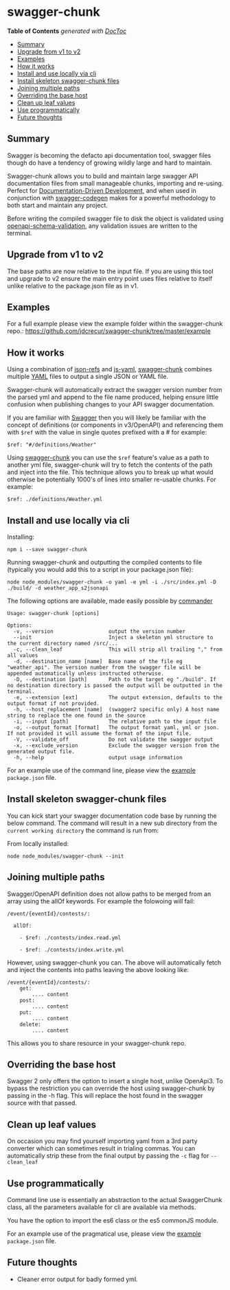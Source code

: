 # swagger-chunk

<!-- START doctoc generated TOC please keep comment here to allow auto update -->
<!-- DON'T EDIT THIS SECTION, INSTEAD RE-RUN doctoc TO UPDATE -->
**Table of Contents**  *generated with [DocToc](https://github.com/thlorenz/doctoc)*

- [Summary](#summary)
- [Upgrade from v1 to v2](#upgrade-from-v1-to-v2)
- [Examples](#examples)
- [How it works](#how-it-works)
- [Install and use locally via cli](#install-and-use-locally-via-cli)
- [Install skeleton swagger-chunk files](#install-skeleton-swagger-chunk-files)
- [Joining multiple paths](#joining-multiple-paths)
- [Overriding the base host](#overriding-the-base-host)
- [Clean up leaf values](#clean-up-leaf-values)
- [Use programmatically](#use-programmatically)
- [Future thoughts](#future-thoughts)

<!-- END doctoc generated TOC please keep comment here to allow auto update -->

## Summary
Swagger is becoming the defacto api documentation tool, swagger files though do have a tendency of growing wildly large and hard to maintain.

Swagger-chunk allows you to build and maintain large swagger API documentation files from small manageable chunks, importing and re-using. Perfect for [Documentation-Driven Development](https://gist.github.com/zsup/9434452), and when used in conjunction with [swagger-codegen](https://swagger.io/swagger-codegen/) makes for a powerful methodology to both start and maintain any project.

Before writing the compiled swagger file to disk the object is validated using [openapi-schema-validation](https://www.npmjs.com/package/openapi-schema-validation), any validation issues are written to the terminal.

## Upgrade from v1 to v2
The base paths are now relative to the input file. If you are using this tool and upgrade to v2 ensure the main entry point uses files relative to itself unlike relative to the package.json file as in v1.

## Examples
For a full example please view the example folder within the swagger-chunk repo.: https://github.com/jdcrecur/swagger-chunk/tree/master/example


## How it works
Using a combination of [json-refs](https://www.npmjs.com/package/json-refs) and [js-yaml](https://www.npmjs.com/package/js-yaml), [swagger-chunk](https://www.npmjs.com/package/swagger-chunk) combines multiple [YAML](http://yaml.org) files to output a single JSON or YAML file. 

Swagger-chunk will automatically extract the swagger version number from the parsed yml and append to the file name produced, helping ensure little confusion when publishing changes to your API swagger documentation.

If you are familiar with [Swagger](https://swagger.io) then you will likely be familiar with the concept of definitions (or components in v3/OpenAPI) and referencing them with `$ref` with the value in single quotes prefixed with a # for example:
 ```
 $ref: "#/definitions/Weather"
 ```

Using [swagger-chunk](https://www.npmjs.com/package/swagger-chunk) you can use the `$ref` feature's value as a path to another yml file, swagger-chunk will try to fetch the contents of the path and inject into the file. This technique allows you to break up what would otherwise be potentially 1000's of lines into smaller re-usable chunks. For example:
 ```
 $ref: ./definitions/Weather.yml
 ```

## Install and use locally via cli
Installing: 
```
npm i --save swagger-chunk
```

Running swagger-chunk and outputting the compiled contents to file (typically you would add this to a script in your package.json file): 
```
node node_modules/swagger-chunk -o yaml -e yml -i ./src/index.yml -D ./build/ -d weather_app_s2jsonapi
```

The following options are available, made easily possible by [commander](https://www.npmjs.com/package/commander)
```
Usage: swagger-chunk [options]

Options:
  -v, --version                  output the version number
  --init                         Inject a skeleton yml structure to the current directory named /src/...
  -c, --clean_leaf               This will strip all trailing "," from all values
  -d, --destination_name [name]  Base name of the file eg "weather_api". The version number from the swagger file will be appended automatically unless instructed otherwise.
  -D, --destination [path]       Path to the target eg "./build". If no destination directory is passed the output will be outputted in the terminal.
  -e, --extension [ext]          The output extension, defaults to the output format if not provided.
  -h, --host_replacement [name]  (swagger2 specific only) A host name string to replace the one found in the source
  -i, --input [path]             The relative path to the input file
  -o, --output_format [format]   The output format yaml, yml or json. If not provided it will assume the format of the input file.
  -V, --validate_off             Do not validate the swagger output
  -x, --exclude_version          Exclude the swagger version from the generated output file. 
  -h, --help                     output usage information

```

For an example use of the command line, please view the [example](https://github.com/jdcrecur/swagger-chunk/tree/master/example) `package.json` file.

## Install skeleton swagger-chunk files
You can kick start your swagger documentation code base by running the below command. The command will result in a new sub directory from the `current working directory` the command is run from:

From locally installed:
```
node node_modules/swagger-chunk --init
```

## Joining multiple paths

Swagger/OpenAPI definition does not allow paths to be merged from an array using the allOf keywords. For example the folowoing will fail:
```
/event/{eventId}/contests/:

  allOf:

    - $ref: ./contests/index.read.yml

    - $ref: ./contests/index.write.yml
```

However, using swagger-chunk you can. The above will automatically fetch and inject the contents into paths leaving the above looking like:
```
/event/{eventId}/contests/:
    get:
        .... content
    post:
        .... content
    put:
        .... content
    delete:
        .... content
```

This allows you to share resource in your swagger-chunk repo.

## Overriding the base host
Swagger 2 only offers the option to insert a single host, unlike OpenApi3. To bypass the restriction you can override the host using swagger-chunk by passing in the -h flag. This will replace the host found in the swagger source with that passed.

## Clean up leaf values
On occasion you may find yourself importing yaml from a 3rd party converter which can sometimes result in trialing commas. You can automatically strip these from the final output by passing the `-c` flag for `--clean_leaf`

## Use programmatically
Command line use is essentially an abstraction to the actual SwaggerChunk class, all the parameters available for cli are available via methods.

You have the option to import the es6 class or the es5 commonJS module.

For an example use of the pragmatical use, please view the [example](https://github.com/jdcrecur/swagger-chunk/tree/master/example) `package.json` file.

## Future thoughts
- Cleaner error output for badly formed yml.
